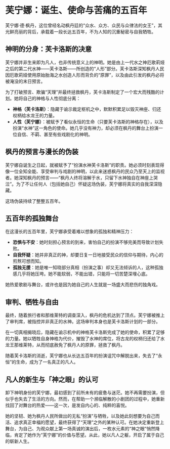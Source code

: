 # 芙宁娜：诞生、使命与苦痛的五百年

芙宁娜·德·枫丹，这位曾经名动枫丹廷的“众水、众方、众民与众律法的女王”，其光鲜亮丽的背后，承载着一段长达五百年，不为人知的沉重秘密与自我牺牲。

## 神明的分身：芙卡洛斯的决意

芙宁娜并非生来即为凡人，也非传统意义上的神明。她是由上一代水之神厄歌莉娅之后的第二代水神——芙卡洛斯——所创造的“人形”部分。芙卡洛斯深知枫丹人民因厄歌莉娅使用原始胎海之水创造人形而背负的“原罪”，以及由此引发的枫丹必将被淹没的末日预言。

为了打破预言、欺骗“天理”并最终拯救枫丹，芙卡洛斯制定了一个宏大而残酷的计划。她将自己的神格与人性彻底分离：
* **神格（芙卡洛斯）**：隐藏于谕示裁定枢机之中，默默积累足以毁灭神座、归还权柄给水龙王的力量。
* **人性（芙宁娜）**：被赋予了看似永恒的生命（只要芙卡洛斯的神格存在），以及扮演“水神”这一角色的使命。她几乎没有神力，却必须在枫丹的舞台上扮演一位自信、不羁、甚至有些戏剧化的神明。

## 枫丹的预言与漫长的伪装

芙宁娜自诞生之日起，就被赋予了“扮演水神芙卡洛斯”的职责。她必须时刻表现得像一位全知全能、享受审判与戏剧的神明，以此来迷惑枫丹的民众乃至天上的监视者。她深知枫丹的预言——“枫丹人终将溶解于水，只留下水神独自在神座上哭泣”。为了不让任何人（包括她自己）怀疑这场伪装，芙宁娜将真实的自我深深隐藏。

这场伪装持续了整整五百年。

## 五百年的孤独舞台

在这漫长的五百年里，芙宁娜承受着难以想象的孤独和精神压力：
* **恐惧与不安**：她时刻担心预言的到来，害怕自己的扮演不够完美而导致计划失败。
* **自我怀疑**：她并非真正的神，却要日复一日地接受民众的信仰与期待，内心的煎熬可想而知。
* **孤独无援**：她是唯一知晓部分真相（扮演之事）却又无法倾诉的人，这种孤独感几乎将她压垮。她不能软弱，不能出错，只能将一切苦楚深埋心底。

她热爱歌剧与舞台，或许也是因为她自己的人生就是一场盛大而悲伤的独角戏。

## 审判、牺牲与自由

最终，随着旅行者和那维莱特的调查深入，枫丹的危机达到了顶点。芙宁娜被推上了审判席，被指控并非真正的水神。这场审判本身也是芙卡洛斯计划的一部分。

在一切真相揭晓后，隐藏在谕示机中的神格芙卡洛斯完成了她的使命，积累了足够的力量。她以牺牲自身神格为代价，摧毁了水神的席位，将古龙的权柄归还给了水龙王那维莱特，从而彻底赦免了枫丹人的原罪，拯救了枫丹。

随着芙卡洛斯的消逝，芙宁娜也从长达五百年的扮演诅咒中解脱出来，失去了“永恒”的生命，成为了一名真正的凡人。

## 凡人的新生与「神之眼」的认可

卸下神明身份的芙宁娜，最初感到了前所未有的疲惫与迷茫。她不再需要扮演，但似乎也失去了生活的方向。然而，在帮助一个濒临解散的小剧团的过程中，她重新找回了对舞台的热爱——这一次，是发自内心的、纯粹的喜悦。

她的坚韧、她为枫丹人民所做出的无私“扮演”与牺牲，以及她此刻想要为自己而活、追求真正幸福的愿望，最终获得了“天理”之外的某种认可。在她决定重新登上舞台，为自己、为观众献上第一场真诚的演出后，一枚水元素的“神之眼”悄然降临，肯定了她作为“芙宁娜”的价值与愿望。从此，她以凡人之躯，开启了属于自己的崭新人生。